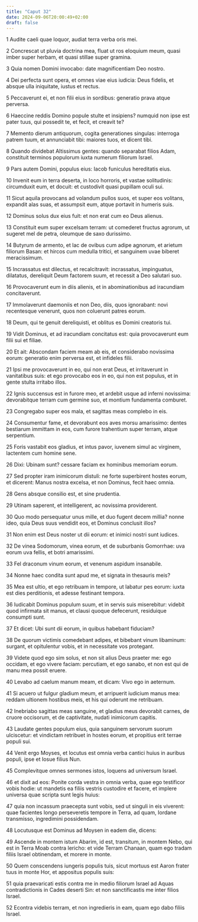 ```yaml
---
title: "Caput 32"
date: 2024-09-06T20:00:49+02:00
draft: false
---
```



1 Audite caeli quae loquor, audiat terra verba oris mei.

2 Concrescat ut pluvia doctrina mea, fluat ut ros eloquium meum, quasi imber super herbam, et quasi stillae super gramina.

3 Quia nomen Domini invocabo: date magnificentiam Deo nostro.

4 Dei perfecta sunt opera, et omnes viae eius iudicia: Deus fidelis, et absque ulla iniquitate, iustus et rectus.

5 Peccaverunt ei, et non filii eius in sordibus: generatio prava atque perversa.

6 Haeccine reddis Domino popule stulte et insipiens? numquid non ipse est pater tuus, qui possedit te, et fecit, et creavit te?

7 Memento dierum antiquorum, cogita generationes singulas: interroga patrem tuum, et annunciabit tibi: maiores tuos, et dicent tibi.

8 Quando dividebat Altissimus gentes: quando separabat filios Adam, constituit terminos populorum iuxta numerum filiorum Israel.

9 Pars autem Domini, populus eius: Iacob funiculus hereditatis eius.

10 Invenit eum in terra deserta, in loco horroris, et vastae solitudinis: circumduxit eum, et docuit: et custodivit quasi pupillam oculi sui.

11 Sicut aquila provocans ad volandum pullos suos, et super eos volitans, expandit alas suas, et assumpsit eum, atque portavit in humeris suis.

12 Dominus solus dux eius fuit: et non erat cum eo Deus alienus.

13 Constituit eum super excelsam terram: ut comederet fructus agrorum, ut sugeret mel de petra, oleumque de saxo durissimo.

14 Butyrum de armento, et lac de ovibus cum adipe agnorum, et arietum filiorum Basan: et hircos cum medulla tritici, et sanguinem uvae biberet meracissimum.

15 Incrassatus est dilectus, et recalcitravit: incrassatus, impinguatus, dilatatus, dereliquit Deum factorem suum, et recessit a Deo salutari suo.

16 Provocaverunt eum in diis alienis, et in abominationibus ad iracundiam concitaverunt.

17 Immolaverunt daemoniis et non Deo, diis, quos ignorabant: novi recentesque venerunt, quos non coluerunt patres eorum.

18 Deum, qui te genuit dereliquisti, et oblitus es Domini creatoris tui.

19 Vidit Dominus, et ad iracundiam concitatus est: quia provocaverunt eum filii sui et filiae.

20 Et ait: Abscondam faciem meam ab eis, et considerabo novissima eorum: generatio enim perversa est, et infideles filii.

21 Ipsi me provocaverunt in eo, qui non erat Deus, et irritaverunt in vanitatibus suis: et ego provocabo eos in eo, qui non est populus, et in gente stulta irritabo illos.

22 Ignis succensus est in furore meo, et ardebit usque ad inferni novissima: devorabitque terram cum germine suo, et montium fundamenta comburet.

23 Congregabo super eos mala, et sagittas meas complebo in eis.

24 Consumentur fame, et devorabunt eos aves morsu amarissimo: dentes bestiarum immittam in eos, cum furore trahentium super terram, atque serpentium.

25 Foris vastabit eos gladius, et intus pavor, iuvenem simul ac virginem, lactentem cum homine sene.

26 Dixi: Ubinam sunt? cessare faciam ex hominibus memoriam eorum.

27 Sed propter iram inimicorum distuli: ne forte superbirent hostes eorum, et dicerent: Manus nostra excelsa, et non Dominus, fecit haec omnia.

28 Gens absque consilio est, et sine prudentia.

29 Utinam saperent, et intelligerent, ac novissima providerent.

30 Quo modo persequatur unus mille, et duo fugent decem millia? nonne ideo, quia Deus suus vendidit eos, et Dominus conclusit illos?

31 Non enim est Deus noster ut dii eorum: et inimici nostri sunt iudices.

32 De vinea Sodomorum, vinea eorum, et de suburbanis Gomorrhae: uva eorum uva fellis, et botri amarissimi.

33 Fel draconum vinum eorum, et venenum aspidum insanabile.

34 Nonne haec condita sunt apud me, et signata in thesauris meis?

35 Mea est ultio, et ego retribuam in tempore, ut labatur pes eorum: iuxta est dies perditionis, et adesse festinant tempora.

36 Iudicabit Dominus populum suum, et in servis suis miserebitur: videbit quod infirmata sit manus, et clausi quoque defecerunt, residuique consumpti sunt.

37 Et dicet: Ubi sunt dii eorum, in quibus habebant fiduciam?

38 De quorum victimis comedebant adipes, et bibebant vinum libaminum: surgant, et opitulentur vobis, et in necessitate vos protegant.

39 Videte quod ego sim solus, et non sit alius Deus praeter me: ego occidam, et ego vivere faciam: percutiam, et ego sanabo, et non est qui de manu mea possit eruere.

40 Levabo ad caelum manum meam, et dicam: Vivo ego in aeternum.

41 Si acuero ut fulgur gladium meum, et arripuerit iudicium manus mea: reddam ultionem hostibus meis, et his qui oderunt me retribuam.

42 Inebriabo sagittas meas sanguine, et gladius meus devorabit carnes, de cruore occisorum, et de captivitate, nudati inimicorum capitis.

43 Laudate gentes populum eius, quia sanguinem servorum suorum ulciscetur: et vindictam retribuet in hostes eorum, et propitius erit terrae populi sui.

44 Venit ergo Moyses, et locutus est omnia verba cantici huius in auribus populi, ipse et Iosue filius Nun.

45 Complevitque omnes sermones istos, loquens ad universum Israel.

46 et dixit ad eos: Ponite corda vestra in omnia verba, quae ego testificor vobis hodie: ut mandetis ea filiis vestris custodire et facere, et implere universa quae scripta sunt legis huius:

47 quia non incassum praecepta sunt vobis, sed ut singuli in eis viverent: quae facientes longo perseveretis tempore in Terra, ad quam, Iordane transmisso, ingredimini possidendam.

48 Locutusque est Dominus ad Moysen in eadem die, dicens:

49 Ascende in montem istum Abarim, id est, transitum, in montem Nebo, qui est in Terra Moab contra Iericho: et vide Terram Chanaan, quam ego tradam filiis Israel obtinendam, et morere in monte.

50 Quem conscendens iungeris populis tuis, sicut mortuus est Aaron frater tuus in monte Hor, et appositus populis suis:

51 quia praevaricati estis contra me in medio filiorum Israel ad Aquas contradictionis in Cades deserti Sin: et non sanctificastis me inter filios Israel.

52 Econtra videbis terram, et non ingredieris in eam, quam ego dabo filiis Israel.

